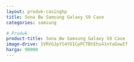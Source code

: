 ```yaml
---
layout: produk-casinghp
title: Sona Bw Samsung Galaxy S9 Case
categories: samsung

# Produk
product-title: Sona Bw Samsung Galaxy S9 Case
image-drive: 1VRVGJpYI4YO1CpPCTBtEhu41nYaGowIf
harga: 90000
---
```

